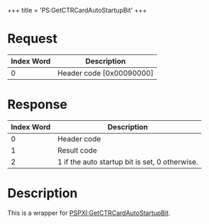 +++
title = 'PS:GetCTRCardAutoStartupBit'
+++

# Request

| Index Word | Description                |
|------------|----------------------------|
| 0          | Header code \[0x00090000\] |

# Response

| Index Word | Description                                    |
|------------|------------------------------------------------|
| 0          | Header code                                    |
| 1          | Result code                                    |
| 2          | 1 if the auto startup bit is set, 0 otherwise. |

# Description

This is a wrapper for
[PSPXI:GetCTRCardAutoStartupBit](PSPXI:GetCTRCardAutoStartupBit "wikilink").
